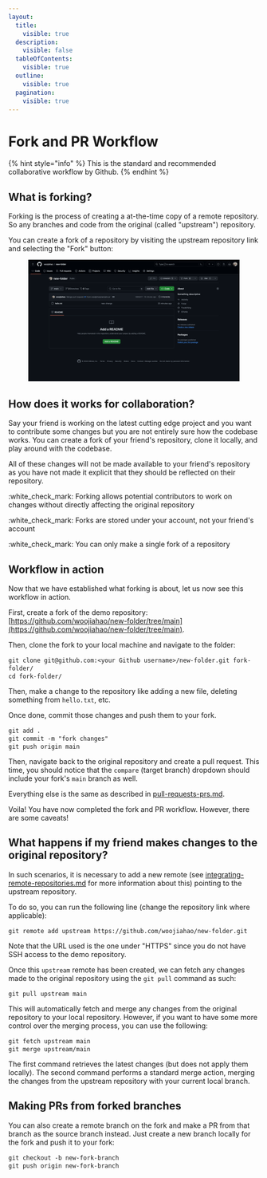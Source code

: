 ```yaml
---
layout:
  title:
    visible: true
  description:
    visible: false
  tableOfContents:
    visible: true
  outline:
    visible: true
  pagination:
    visible: true
---
```


# Fork and PR Workflow

{% hint style="info" %}
This is the standard and recommended collaborative workflow by Github.
{% endhint %}

## What is forking?

Forking is the process of creating a at-the-time copy of a remote repository. So any branches and code from the original (called "upstream") repository.

You can create a fork of a repository by visiting the upstream repository link and selecting the "Fork" button:

<figure><img src="../.gitbook/assets/image (9).png" alt=""><figcaption></figcaption></figure>

## How does it works for collaboration?

Say your friend is working on the latest cutting edge project and you want to contribute some changes but you are not entirely sure how the codebase works. You can create a fork of your friend's repository, clone it locally, and play around with the codebase.

All of these changes will not be made available to your friend's repository as you have not made it explicit that they should be reflected on their repository.

:white\_check\_mark: Forking allows potential contributors to work on changes without directly affecting the original repository

:white\_check\_mark: Forks are stored under your account, not your friend's account

:white\_check\_mark: You can only make a single fork of a repository

## Workflow in action

Now that we have established what forking is about, let us now see this workflow in action.

First, create a fork of the demo repository: [https://github.com/woojiahao/new-folder/tree/main](https://github.com/woojiahao/new-folder/tree/main).

Then, clone the fork to your local machine and navigate to the folder:

```
git clone git@github.com:<your Github username>/new-folder.git fork-folder/
cd fork-folder/
```

Then, make a change to the repository like adding a new file, deleting something from `hello.txt`, etc.

Once done, commit those changes and push them to your fork.

```
git add .
git commit -m "fork changes"
git push origin main
```

Then, navigate back to the original repository and create a pull request. This time, you should notice that the `compare` (target branch) dropdown should include your fork's `main` branch as well.

Everything else is the same as described in [pull-requests-prs.md](pull-requests-prs.md "mention").&#x20;

Voila! You have now completed the fork and PR workflow. However, there are some caveats!

## What happens if my friend makes changes to the original repository?

In such scenarios, it is necessary to add a new remote (see [integrating-remote-repositories.md](../fundamental-concepts/integrating-remote-repositories.md "mention") for more information about this) pointing to the upstream repository.

To do so, you can run the following line (change the repository link where applicable):

```
git remote add upstream https://github.com/woojiahao/new-folder.git
```

Note that the URL used is the one under "HTTPS" since you do not have SSH access to the demo repository.

Once this `upstream` remote has been created, we can fetch any changes made to the original repository using the `git pull` command as such:

```
git pull upstream main
```

This will automatically fetch and merge any changes from the original repository to your local repository. However, if you want to have some more control over the merging process, you can use the following:

```
git fetch upstream main
git merge upstream/main
```

The first command retrieves the latest changes (but does not apply them locally). The second command performs a standard merge action, merging the changes from the upstream repository with your current local branch.

## Making PRs from forked branches

You can also create a remote branch on the fork and make a PR from that branch as the source branch instead. Just create a new branch locally for the fork and push it to your fork:

```
git checkout -b new-fork-branch
git push origin new-fork-branch
```
